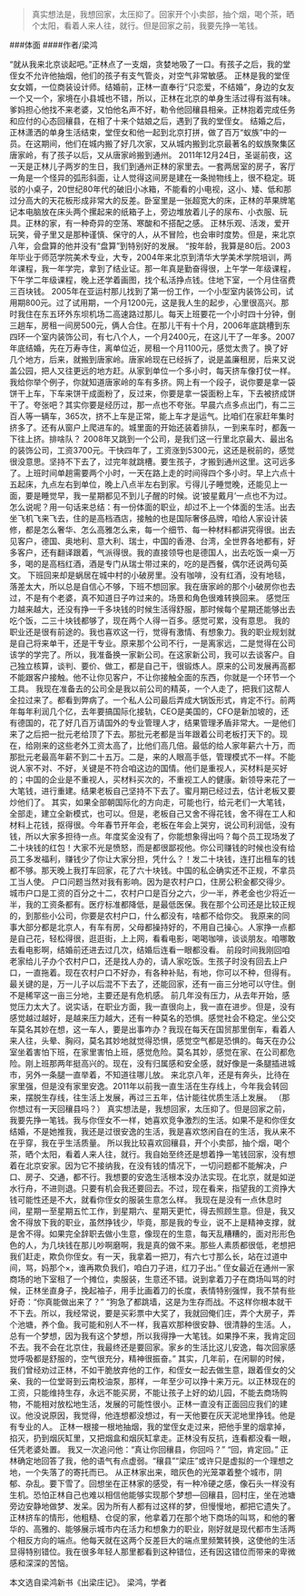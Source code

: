 > 真实想法是，我想回家，太压抑了。回家开个小卖部，抽个烟，喝个茶，晒个太阳，看着人来人往，就行。但是回家之前，我要先挣一笔钱。

###体面
####作者/梁鸿

“就从我来北京谈起吧。”正林点了一支烟，贪婪地吸了一口。有孩子之后，我的堂侄女不允许他抽烟，他们的孩子有支气管炎，对空气非常敏感。
正林是我的堂侄女女婿，一位商装设计师。结婚前，正林一直奉行“只恋爱，不结婚”，身边的女友一个又一个，家境在小县城也不错，所以，正林在北京的单身生活过得有滋有味。爹妈担心他找不来老婆，又怕他名声不好，勒令他回穰县相亲。正林抱着完成任务和应付的心态回穰县，在相了十来个姑娘之后，遇到了我的堂侄女。
结婚之后，正林潇洒的单身生活结束，堂侄女和他一起到北京打拼，做了百万“蚁族”中的一员。在这期间，他们在城内搬了好几次家，又从城内搬到北京最著名的蚁族聚集区唐家岭，有了孩子以后，又从唐家岭搬到通州。
2011年12月24日，圣诞前夜，这一天是正林儿子两岁的生日，我们到通州正林的家里去。一套两居室的房子，客厅一角是一个怪异的弧形斜面，让人觉得这间房是建在一条抛物线上，很不稳定。斑驳的小桌子，20世纪80年代的破旧小冰箱，不能看的小电视，这小、矮、低和那过分高大的天花板形成非常大的反差。卧室里是一张超宽大的床，正林的苹果牌笔记本电脑放在床头两个摞起来的纸箱子上，旁边堆放着儿子的尿布、小衣服、玩具。正林的家，有一种奇异的空荡、寒酸和不搭配之感。
正林乐观、活泼，爱开玩笑，骨子里又是那种谨慎、保守的人，从不冒险，也会审时度势。但是，来北京八年，会盘算的他并没有“盘算”到特别好的发展。
“按年龄，我算是80后。2003年毕业于师范学院美术专业，大专，2004年来北京到清华大学美术学院培训，两年课程，我一年学完，拿到了结业证。那一年真是勤奋得很，上午学一年级课程，下午学二年级课程，晚上还学着画图，找个私活挣点钱。住地下室，一个月住宿费三百块钱。
2005年在亚运村那儿找到了第一份工作，一个小型室内装饰公司，试用期800元。过了试用期，一个月1200元，这是我人生的起步，心里很高兴。那时我住在东五环外东坝机场二高速路过那儿。每天上班要花一个小时四十分钟，倒三趟车，房租一间房500元，俩人合住。在那儿干有十个月，2006年底跳槽到东四环一个室内装饰公司，有七八个人，一个月2400元，在这儿干了一年多。2007年底结婚，先在万寿寺住，离单位近，房租一个月1100元，感觉太贵了。换了好几个地方，后来，就搬到唐家岭。唐家岭现在已经拆了，说是盖廉租房，后来又说盖公园，把人又往更远的地方赶。从家到单位一个多小时，每天挤车像打仗一样。
我给你举个例子，你就知道唐家岭的车有多挤。网上有一个段子，说你要是拿一袋饼干上车，下车来饼干成面粉了，反过来，你要是拿一袋面粉上车，下去被挤成饼干了。夸张吧？其实你要是经历过，那一点也不夸张。早晨六点多点出门，有二三百人等一辆车，365次，挤不上车是正常，能上车才是运气。比咱们在家赶年集时挤多了。还有从窗户上爬进车的。城里面的开始还装着排队，一到来车时，都轰一下往上挤。排啥队？
2008年又跳到一个公司，是我们这一行里北京最大、最出名的装饰公司，工资3700元。干快四年了，工资涨到5300元，这还是税前的，感觉很没意思。坚持不下去了，过完年就跳槽。要生孩子，才搬到通州这里。这可远多了。上班时间单趟需要两个小时，一天在路上走的时间得四个多小时。早上六点十五起床，九点左右到单位，晚上八点半左右到家。亏得儿子睡觉晚，还能见上一面，要是睡觉早，我一星期都见不到儿子醒的时候。说‘披星戴月’一点也不为过。
怎么说呢？用一句话来总结：有一份体面的职业，却过不上一个体面的生活。出去坐飞机飞来飞去，住的是高档酒店，接触的也是国际奢侈品牌，咱给人家设计装修，都是怎么奢华、怎么高雅怎么来，每一个细节、每一种材料都讲究得很。出去见客户，德国、奥地利、意大利、瑞士，中国的香港、台湾，全世界各地都有，好多客户，还有翻译跟着，气派得很。我的直接领导也是德国人，出去吃饭一桌一万多，喝的是高档红酒，酒是专门从瑞士带过来的，吃的是西餐，偶尔还说两句英文。
下班回来却是蜗居在城中村的小破房里。没有咖啡，没有红酒，没有地毯，落差太大，所以总是自信心不够，下班不想回家。我在唐家岭的那个小破房你也去过，不是有个老婆，真不知道日子咋过来的。场景和角色很难转换回来。
感觉压力越来越大，还没有挣一千多块钱的时候生活得舒服，那时候每个星期还能够出去吃个饭，二三十块钱都够了，现在两个人得一百多。感觉可累，没有意思。
我的职业还是很有前途的。我也喜欢这一行，觉得有激情、有想象力。我的职业规划就是自己将来单干，还是干专业。原来那个公司不行，一是离家远，二是觉得在公司该学的学完了。所以，我准备换一家新公司。在这家新公司，我可以去谈客户。自己独立核算，谈判、要价、做工，都是自己干，很锻炼人。原来的公司发展再高都不能跟客户接触。他不让你见客户，不让你接触全面的东西，你就是一个环节一个工具。
我现在准备去的公司全是我以前公司的精英，一个人走了，把我们这帮人全拉过来了。都看到弊病了。一个私人公司最后弄成大锅饭形式，肯定不行。前两年每年利润几个亿，去年要搞国际化接轨，CEO是美国的，CFO是新加坡的，还有德国的，花了好几百万请国外的专业管理人才，结果管理矛盾非常大。一是他们来了之后把一批元老给顶了下去。那批元老都是当年跟着公司老板打天下的。现在，给刚来的这些老外工资太高了，比他们高几倍。最低的给人家年薪六十万，而那批元老最高年薪不到二十五万。二是，来的人眼高手低，管理模式不一样。不能说人家不对、不好，关键是不符合咱这边的国情。他们是重视人，买材料是买好的；中国的企业是不重视人，买材料买次的，不重视工人的健康。新领导来花了一大笔钱，进行重建。结果老板自己坚持不下去了。蜜月期已经过去，估计老板又要炒他们了。
其实，如果全部朝国际化的方向走，可能也行，给元老们一大笔钱，全部走，建立全新模式，也可以。但是，老板自己又舍不得花钱，舍不得在工人和材料上花钱，抠得很。今年春节开年会，老板在年会上哭穷，说公司利润低，没有钱，所以大家多担待一点。年度奖金没有了，你能想象得出吗？每个员工现场发了二十块钱的红包！大家不光是愤怒，而是都很鄙视他。你公司赚钱的时候也没有给员工多发福利，赚钱少了你让大家分担，凭什么？！发二十块钱，连打出租车的钱都不够。那天晚上我打车回家，花了六十块钱。中国的私企确实还不正规，不拿员工当人使。
户口问题当然对我有影响。因为是农村户口，住房公积金都交得少。城市户口是工资的百分之十二，农村户口是百分之六，少一半，养老金也少将近一半，我的工资条都有。医疗标准都降低，是最低医保。我在那个公司还是比较正规的，到那些小公司，你要是农村户口，什么都没有，啥都不给你交。
我原来的同事大部分都是北京人，有车有房，父母都操持好的，不用自己操心。人家挣一点都是自己花，轻松得很，逛逛街，上上网，看看电影，喝喝咖啡，谈谈朋友。咱哪敢去看电影啊，结婚前还进去过几次，结婚后连看一眼都没看。
前段时间我刚回咱老家给儿子办个农村户口，还是找人办的，请人家吃饭。生孩子时没有回去上户口，一直拖着。现在农村户口不好办，有各种补贴，有地，你可以不种，但得有。最关键的是，万一儿子以后混不下去了，还能回家，还有一亩三分地可以守住。倒不是稀罕这一亩三分地，主要还是有危机感。
前几年没有压力，从去年开始，感觉压力太大了。说实话，在职业方面，我一直很向上，我一直在进步。但是，没有感觉越过越好，是越来压力越大，还有一种莫名的恐惧。感觉社会不稳定。坐公交车莫名其妙在想，这一车人，要是出事咋办？我现在每天在国贸那里倒车，看着人来人往，头晕、胸闷，莫名其妙地就觉得恐惧，感觉空气都是恐惧的。每天在办公室坐着害怕下班，在家里害怕上班，感觉危险。莫名其妙，感觉在家、在公司都危险。刚上班那两年挺高兴的。现在，没有归属感和安全感，就好像是一条腿插进城市，另外一条腿一直举着，不知道往哪儿放。
来北京八年，还是有奔头，比待在家里强，但是没有家里安逸。2011年以前我一直生活在生存线上，今年我会转回来，摆脱生存线，往生活上发展，再过三五年，估计能往优质生活上发展。
（那你想过有一天回穰县吗？）
真实想法是，我想回家，太压抑了。但是回家之前，我要先挣一笔钱。我与你侄女不一样，她喜欢竞争激烈的生活。如果不是和你侄女结婚，不是她推我，我还是过很安逸的生活，我是喜欢悠闲自在的生活，我从来不在乎穿，我在乎生活质量。
所以我比较喜欢回穰县，开个小卖部，抽个烟，喝个茶，晒个太阳，看着人来人往，就行。我自始至终还是想着挣一笔钱回家，没有想着在北京安家。因为它不接纳我，在没有钱的情况下，一切问题都不能解决，户口、房子、交通，都不行。我想要的安逸生活根本没办法实现。在北京，就是如逆水行舟，不进则退。只要有机会我还要回去。不过，现在看来，指望我的工资挣大钱可能性还是不大，就看你侄女的服装生意怎么样。
我现在是没有一点休息时间，星期一至星期五忙工作，到星期六、星期天更忙，得去照顾生意。但是，我又舍不得放下我的职业，虽然挣钱少，毕竟，那是我的专业，说不上是精神支撑，就是舍不得。如果完全辞职去做小生意，像现在的生意，每天乱糟糟的，面对形形色色的人，为几块钱在那儿吵啊磨啊，我是真的做不来。那些人素质都很低，老想把我们赶走，欺负你侄女。有一天，我拿着一把刀，有六七寸那么长，站在过道中间，骂，妈那个×，谁再欺负我们，咱白刀子进，红刀子出。”
侄女最近在通州一家商场的地下室租了一个摊位，卖服装，生意还不错。说到拿着刀子在商场叫骂的时候，正林坐直身子，挽起袖子，用手比画着刀的长度，表情特别强悍，我不禁有些好奇：“你真能做出来了？”
“狗急了都跳墙，这是为生存而战。不这样你根本就干不下去。所以，我经常说，要是买彩票中大奖了，我就回俺们庄，弄个大房子，弄个池塘，养个鱼。我可能和别人不一样，我喜欢那种很安静、很清静的生活。人，总有一个梦想，因为我有这个梦想，所以我得挣一大笔钱。如果挣不来，我肯定回不去。我不会在北京住，我最终还是要回家。家乡的生活比这儿安逸，每次回家感觉呼吸都是舒服的，空气很充分，精神很振奋。”
其实，几年前，在闲聊的时候，我们曾经劝过正林，不如干脆放弃他的工作，和侄女一起去做生意，跟着侄女的父亲、我的一位堂哥到云南校油泵，那样，一年至少可以挣十来万元。以正林现在的工资，只能维持生存，永远不能买房，不能让孩子上好的幼儿园，不能去商场购物，不能相对放松地生活，发展的可能性很小。正林一直没有正面回应我们的建议。他没说原因，我觉得，他连想都没想过，有一天他要在灰天泥地里挣钱。他是有专业的人。
正林一根接一根地抽烟，我的堂侄女走过来，把他手里的烟拿掉，掐灭，扔到烟灰缸里，又把烟盒和烟灰缸拿走。正林没有反抗，连看都没看一眼，任凭老婆处置。
我又一次追问他：“真让你回穰县，你回吗？”
“回，肯定回。”
正林确定地回答了我，他的语气有点虚弱。“穰县”“梁庄”或许只是虚拟的一个理想之地，一个失落了的寄托而已。
从正林家出来，暗灰色的光笼罩着整个城市，阴郁、杂乱。要下雪了。回想坐在正林家的感受，有一种冷硬之感，像石头一样没有生机。恐怕正林自己也难以相信他能够实现那个梦想—回穰县，回村庄，坐在池塘旁边安静地做梦、发呆。因为所有人都有过这样的梦，但慢慢地，都把它遗失了。正林挤车的情形，他粗糙、仓促的家，他拿着刀在那个地下商场的叫骂，和他的奢华的、高雅的、能够展示城市内在活力和想象力的职业，刚好就是现代都市生活两个相反方向的端点。他每天就在这两个反差巨大的端点里频繁转换，这使他的生活显得特别错位。我在很多年轻人那里都看到这种错位，还有因这错位而带来的卑微感和深深的苦恼。


本文选自梁鸿新书《出梁庄记》。
梁鸿，学者

 